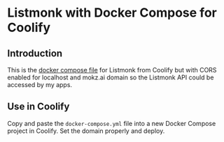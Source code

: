 # Listmonk with Docker Compose for Coolify

## Introduction

This is the [docker compose file](https://github.com/coollabsio/coolify/blob/main/templates/compose/listmonk.yaml) for Listmonk from Coolify but with CORS enabled for localhost and mokz.ai domain so the Listmonk API could be accessed by my apps.

## Use in Coolify

Copy and paste the `docker-compose.yml` file into a new Docker Compose project in Coolify. Set the domain properly and deploy. 

